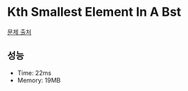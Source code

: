 # Kth Smallest Element In A Bst

[문제 출처](https://leetcode.com/problems/kth-smallest-element-in-a-bst)

## 성능

- Time: 22ms
- Memory: 19MB